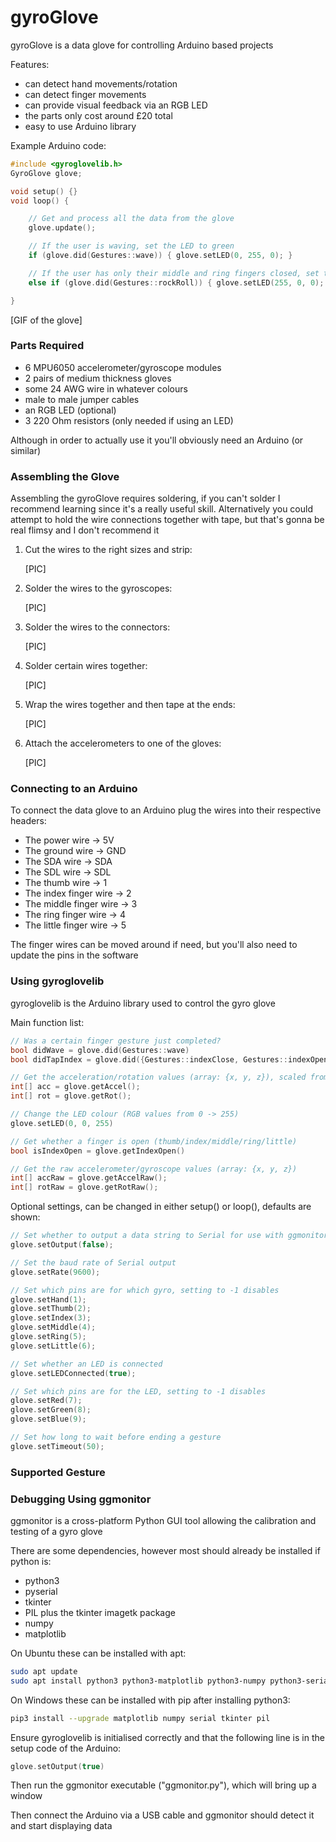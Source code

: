 # gyroGlove

gyroGlove is a data glove for controlling Arduino based projects

Features:

- can detect hand movements/rotation
- can detect finger movements
- can provide visual feedback via an RGB LED
- the parts only cost around £20 total
- easy to use Arduino library

Example Arduino code:

```c++
#include <gyroglovelib.h>
GyroGlove glove;

void setup() {}
void loop() {

    // Get and process all the data from the glove
    glove.update();

    // If the user is waving, set the LED to green
    if (glove.did(Gestures::wave)) { glove.setLED(0, 255, 0); }

    // If the user has only their middle and ring fingers closed, set to red
    else if (glove.did(Gestures::rockRoll)) { glove.setLED(255, 0, 0); }

}
```

[GIF of the glove]

### Parts Required

- 6 MPU6050 accelerometer/gyroscope modules
- 2 pairs of medium thickness gloves
- some 24 AWG wire in whatever colours
- male to male jumper cables
- an RGB LED (optional)
- 3 220 Ohm resistors (only needed if using an LED)

Although in order to actually use it you'll obviously need an Arduino (or similar)

### Assembling the Glove

Assembling the gyroGlove requires soldering, if you can't solder I recommend learning since it's a really useful skill. Alternatively you could attempt to hold the wire connections together with tape, but that's gonna be real flimsy and I don't recommend it

1. Cut the wires to the right sizes and strip:

   [PIC]

1. Solder the wires to the gyroscopes:

   [PIC]

1. Solder the wires to the connectors:

   [PIC]

1. Solder certain wires together:

   [PIC]

1. Wrap the wires together and then tape at the ends:

   [PIC]

1. Attach the accelerometers to one of the gloves:

   [PIC]

### Connecting to an Arduino

To connect the data glove to an Arduino plug the wires into their respective headers:

- The power wire -> 5V
- The ground wire -> GND
- The SDA wire -> SDA
- The SDL wire -> SDL
- The thumb wire -> 1
- The index finger wire -> 2
- The middle finger wire -> 3
- The ring finger wire -> 4
- The little finger wire -> 5

The finger wires can be moved around if need, but you'll also need to update the pins in the software

### Using gyroglovelib

gyroglovelib is the Arduino library used to control the gyro glove

Main function list:

```c++
// Was a certain finger gesture just completed?
bool didWave = glove.did(Gestures::wave)
bool didTapIndex = glove.did({Gestures::indexClose, Gestures::indexOpen})

// Get the acceleration/rotation values (array: {x, y, z}), scaled from 1 -> 10
int[] acc = glove.getAccel();
int[] rot = glove.getRot();

// Change the LED colour (RGB values from 0 -> 255)
glove.setLED(0, 0, 255)

// Get whether a finger is open (thumb/index/middle/ring/little)
bool isIndexOpen = glove.getIndexOpen()

// Get the raw accelerometer/gyroscope values (array: {x, y, z})
int[] accRaw = glove.getAccelRaw();
int[] rotRaw = glove.getRotRaw();
```

Optional settings, can be changed in either setup() or loop(), defaults are shown:

```c++
// Set whether to output a data string to Serial for use with ggmonitor
glove.setOutput(false);

// Set the baud rate of Serial output
glove.setRate(9600);

// Set which pins are for which gyro, setting to -1 disables
glove.setHand(1);
glove.setThumb(2);
glove.setIndex(3);
glove.setMiddle(4);
glove.setRing(5);
glove.setLittle(6);

// Set whether an LED is connected
glove.setLEDConnected(true);

// Set which pins are for the LED, setting to -1 disables
glove.setRed(7);
glove.setGreen(8);
glove.setBlue(9);

// Set how long to wait before ending a gesture
glove.setTimeout(50);
```

### Supported Gesture

### Debugging Using ggmonitor

ggmonitor is a cross-platform Python GUI tool allowing the calibration and testing of a gyro glove

There are some dependencies, however most should already be installed if python is:

- python3
- pyserial
- tkinter
- PIL plus the tkinter imagetk package
- numpy
- matplotlib

On Ubuntu these can be installed with apt:

```sh
sudo apt update
sudo apt install python3 python3-matplotlib python3-numpy python3-serial python3-tk python3-pil python3-pil.imagetk
```

On Windows these can be installed with pip after installing python3:

```sh
pip3 install --upgrade matplotlib numpy serial tkinter pil
```

Ensure gyroglovelib is initialised correctly and that the following line is in the setup code of the Arduino:

```c++
glove.setOutput(true)
```

Then run the ggmonitor executable ("ggmonitor.py"), which will bring up a window

Then connect the Arduino via a USB cable and ggmonitor should detect it and start displaying data

